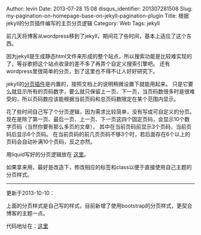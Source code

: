 Author: levin
Date: 2013-07-28 15:08
disqus_identifier: 201307281508
Slug: my-pagination-on-homepage-base-on-jekyll-pagination-plugin
Title: 根据jekyll的分页插件编写的主页分页逻辑
Category: Web
Tags: jekyll

前几天将博客从wordpress移到了jekyll，期间花了些时间，基本上适应了这个东西。<!-- more -->

因为jekyll是生成静态html文件来形成的整个站点，所以搜索功能是比较难实现的了，等谷歌把这个站点收录的差不多了再弄个自定义搜索引擎吧。
还有wordpress里很简单的分页，到了这里也不得不让人好好研究下。

jekyll的<a href="http://jekyllrb.com/docs/pagination/" rel="nofollow">分页插件</a>是内置的，按照文档上的说明稍微设置下就能用起来。
只是它要么就显示所有的页码数字，要么就只保留上一页、下一页，当页码数很多时是很难受的，所以页码数应该能根据当前页码和总页码数限定在某个范围内显示。

花了些时间自己写了个分页逻辑，因为需求比较简单，没有写成可自定义的分页。
现在是除了第一页、最后一页、上一页、下一页这四个固定页码，会显示10个数字页码（当然你要有那么多页的文章），
其中在当前页码前显示3个页码，当前页码后显示6个页码。
在当前页码的前几页页码不够3个时，若后面存在6个以上的页码会自动补满10个页码，反之亦然。

用liquid写好的分页逻辑放在
<a href="http://git.io/zpcrXA" rel="nofollow">这里</a>。

如果拿来用，最好是改造下，修改相应的标签和class以便于直接使用自己主题的分页样式。

***

更新于2013-10-10：

上面的分页样式是自己写的样式，目前新增了使用bootstrap的分页样式，更契合博客的主题一点。

代码地址在：[这里](/url.html#https://github.com/levinxo/levinxo.github.io/blob/master/_includes/JB/posts_paginator_bs "jekyll主页分页插件")

